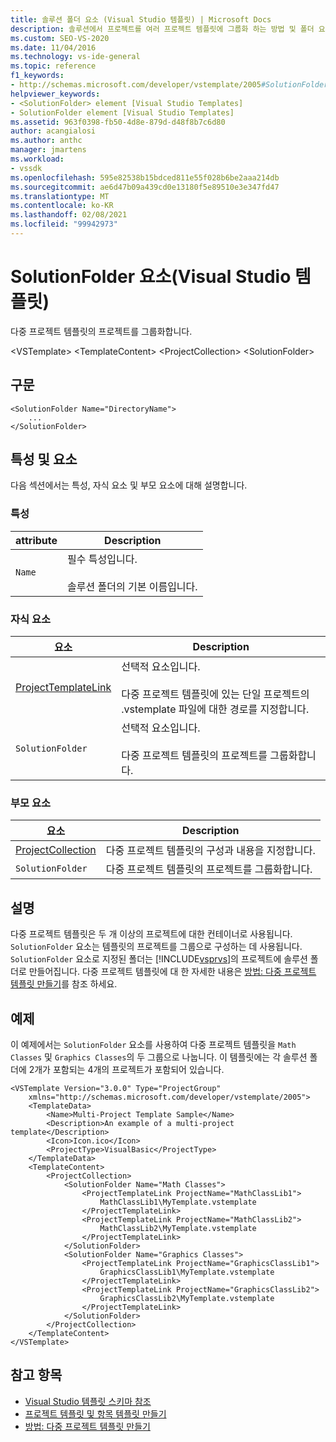 ```yaml
---
title: 솔루션 폴더 요소 (Visual Studio 템플릿) | Microsoft Docs
description: 솔루션에서 프로젝트를 여러 프로젝트 템플릿에 그룹화 하는 방법 및 폴더 요소에 대해 알아봅니다.
ms.custom: SEO-VS-2020
ms.date: 11/04/2016
ms.technology: vs-ide-general
ms.topic: reference
f1_keywords:
- http://schemas.microsoft.com/developer/vstemplate/2005#SolutionFolder
helpviewer_keywords:
- <SolutionFolder> element [Visual Studio Templates]
- SolutionFolder element [Visual Studio Templates]
ms.assetid: 963f0398-fb50-4d8e-879d-d48f8b7c6d80
author: acangialosi
ms.author: anthc
manager: jmartens
ms.workload:
- vssdk
ms.openlocfilehash: 595e82538b15bdced811e55f028b6be2aaa214db
ms.sourcegitcommit: ae6d47b09a439cd0e13180f5e89510e3e347fd47
ms.translationtype: MT
ms.contentlocale: ko-KR
ms.lasthandoff: 02/08/2021
ms.locfileid: "99942973"
---
```

# <a name="solutionfolder-element-visual-studio-templates"></a>SolutionFolder 요소(Visual Studio 템플릿)
다중 프로젝트 템플릿의 프로젝트를 그룹화합니다.

 \<VSTemplate> \<TemplateContent>
 \<ProjectCollection>
 \<SolutionFolder>

## <a name="syntax"></a>구문

```
<SolutionFolder Name="DirectoryName">
    ...
</SolutionFolder>
```

## <a name="attributes-and-elements"></a>특성 및 요소
 다음 섹션에서는 특성, 자식 요소 및 부모 요소에 대해 설명합니다.

### <a name="attributes"></a>특성

|attribute|Description|
|---------------|-----------------|
|`Name`|필수 특성입니다.<br /><br /> 솔루션 폴더의 기본 이름입니다.|

### <a name="child-elements"></a>자식 요소

|요소|Description|
|-------------|-----------------|
|[ProjectTemplateLink](../extensibility/projecttemplatelink-element-visual-studio-templates.md)|선택적 요소입니다.<br /><br /> 다중 프로젝트 템플릿에 있는 단일 프로젝트의 .vstemplate 파일에 대한 경로를 지정합니다.|
|`SolutionFolder`|선택적 요소입니다.<br /><br /> 다중 프로젝트 템플릿의 프로젝트를 그룹화합니다.|

### <a name="parent-elements"></a>부모 요소

|요소|Description|
|-------------|-----------------|
|[ProjectCollection](../extensibility/projectcollection-element-visual-studio-templates.md)|다중 프로젝트 템플릿의 구성과 내용을 지정합니다.|
|`SolutionFolder`|다중 프로젝트 템플릿의 프로젝트를 그룹화합니다.|

## <a name="remarks"></a>설명
 다중 프로젝트 템플릿은 두 개 이상의 프로젝트에 대한 컨테이너로 사용됩니다. `SolutionFolder` 요소는 템플릿의 프로젝트를 그룹으로 구성하는 데 사용됩니다. `SolutionFolder` 요소로 지정된 폴더는 [!INCLUDE[vsprvs](../code-quality/includes/vsprvs_md.md)]의 프로젝트에 솔루션 폴더로 만들어집니다. 다중 프로젝트 템플릿에 대 한 자세한 내용은 [방법: 다중 프로젝트 템플릿 만들기](../ide/how-to-create-multi-project-templates.md)를 참조 하세요.

## <a name="example"></a>예제
 이 예제에서는 `SolutionFolder` 요소를 사용하여 다중 프로젝트 템플릿을 `Math Classes` 및 `Graphics Classes`의 두 그룹으로 나눕니다. 이 템플릿에는 각 솔루션 폴더에 2개가 포함되는 4개의 프로젝트가 포함되어 있습니다.

```
<VSTemplate Version="3.0.0" Type="ProjectGroup"
    xmlns="http://schemas.microsoft.com/developer/vstemplate/2005">
    <TemplateData>
        <Name>Multi-Project Template Sample</Name>
        <Description>An example of a multi-project template</Description>
        <Icon>Icon.ico</Icon>
        <ProjectType>VisualBasic</ProjectType>
    </TemplateData>
    <TemplateContent>
        <ProjectCollection>
            <SolutionFolder Name="Math Classes">
                <ProjectTemplateLink ProjectName="MathClassLib1">
                    MathClassLib1\MyTemplate.vstemplate
                </ProjectTemplateLink>
                <ProjectTemplateLink ProjectName="MathClassLib2">
                    MathClassLib2\MyTemplate.vstemplate
                </ProjectTemplateLink>
            </SolutionFolder>
            <SolutionFolder Name="Graphics Classes">
                <ProjectTemplateLink ProjectName="GraphicsClassLib1">
                    GraphicsClassLib1\MyTemplate.vstemplate
                </ProjectTemplateLink>
                <ProjectTemplateLink ProjectName="GraphicsClassLib2">
                    GraphicsClassLib2\MyTemplate.vstemplate
                </ProjectTemplateLink>
            </SolutionFolder>
        </ProjectCollection>
    </TemplateContent>
</VSTemplate>
```

## <a name="see-also"></a>참고 항목
- [Visual Studio 템플릿 스키마 참조](../extensibility/visual-studio-template-schema-reference.md)
- [프로젝트 템플릿 및 항목 템플릿 만들기](../ide/creating-project-and-item-templates.md)
- [방법: 다중 프로젝트 템플릿 만들기](../ide/how-to-create-multi-project-templates.md)
